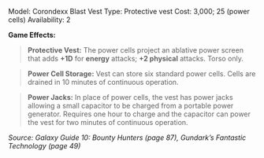 Model: Corondexx Blast Vest
Type: Protective vest
Cost: 3,000; 25 (power cells)
Availability: 2

**Game Effects:**

> **Protective Vest:** The power cells project an ablative power screen that adds **+1D** for **energy** attacks; **+2 physical** attacks. Torso only.

> **Power Cell Storage:** Vest can store six standard power cells. Cells are drained in 10 minutes of continuous operation.

> **Power Jacks:** In place of power cells, the vest has power jacks allowing a small capacitor to be charged from a portable power generator. Requires one hour to charge and the capacitor can power the vest for two minutes of continuous operation.

*Source: Galaxy Guide 10: Bounty Hunters (page 87), Gundark’s Fantastic Technology (page 49)*